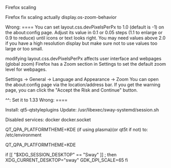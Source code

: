 
Firefox scaling

Firefox fix scaling actually
display.os-zoom-behavior

Wrong: ====
You can set layout.css.devPixelsPerPx to 1.0 (default is -1) on the about:config page. Adjust its value in 0.1 or 0.05 steps (1.1 to enlarge or 0.9 to reduce) until icons or text looks right. You may need values above 2.0 if you have a high resolution display but make sure not to use values too large or too small.

modifying layout.css.devPixelsPerPx affects user interface and webpages (global zoom)
Firefox has a Zoom section in Settings to set the default zoom level for webpages.

Settings -> General -> Language and Appearance -> Zoom
You can open the about:config page via the location/address bar. If you get the warning page, you can click the "Accept the Risk and Continue" button.

^^: Set it to 1.33
Wrong: ====

Install: qt5-qtstyleplugins
Update: /usr/libexec/sway-systemd/session.sh

Disabled services: docker docker.socket

QT_QPA_PLATFORMTHEME=KDE (if using plasma)(or qt5t if not)
to: /etc/environment

QT_QPA_PLATFORMTHEME=KDE

if [[ "$XDG_SESSION_DESKTOP" == "Sway" ]] ; then
    XDG_CURRENT_DESKTOP="sway"
    GDK_DPI_SCALE=65
fi
